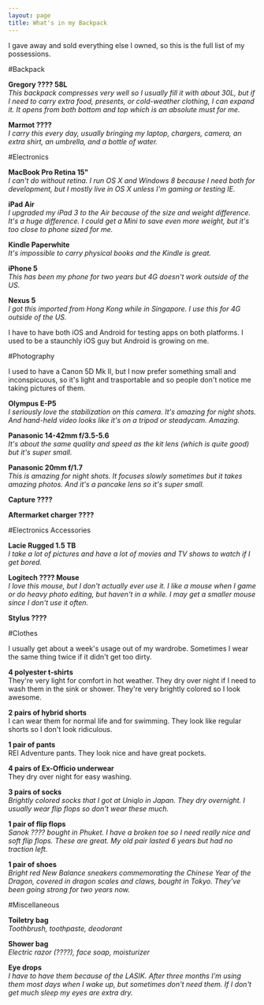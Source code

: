 ```yaml
---
layout: page
title: What's in my Backpack
---
```


I gave away and sold everything else I owned, so this is the full list of my possessions.

#Backpack

**Gregory ???? 58L**<br>
*This backpack compresses very well so I usually fill it with about 30L, but if I need to carry extra food, presents, or cold-weather clothing, I can expand it. It opens from both bottom and top which is an absolute must for me.*

**Marmot ????**<br>
*I carry this every day, usually bringing my laptop, chargers, camera, an extra shirt, an umbrella, and a bottle of water.*


#Electronics

**MacBook Pro Retina 15"**<br>
*I can't do without retina. I run OS X and Windows 8 because I need both for development, but I mostly live in OS X unless I'm gaming or testing IE.*

**iPad Air**<br>
*I upgraded my iPad 3 to the Air because of the size and weight difference. It's a huge difference. I could get a Mini to save even more weight, but it's too close to phone sized for me.*

**Kindle Paperwhite**<br>
*It's impossible to carry physical books and the Kindle is great.*

**iPhone 5**<br>
*This has been my phone for two years but 4G doesn't work outside of the US.*

**Nexus 5**<br>
*I got this imported from Hong Kong while in Singapore. I use this for 4G outside of the US.*

I have to have both iOS and Android for testing apps on both platforms. I used to be a staunchly iOS guy but Android is growing on me.


#Photography

I used to have a Canon 5D Mk II, but I now prefer something small and inconspicuous, so it's light and trasportable and so people don't notice me taking pictures of them.

**Olympus E-P5**<br>
*I seriously love the stabilization on this camera.  It's amazing for night shots. And hand-held video looks like it's on a tripod or steadycam. Amazing.*

**Panasonic 14-42mm f/3.5-5.6**<br>
*It's about the same quality and speed as the kit lens (which is quite good) but it's super small.*

**Panasonic 20mm f/1.7**<br>
*This is amazing for night shots. It focuses slowly sometimes but it takes amazing photos. And it's a pancake lens so it's super small.*

**Capture ????**

**Aftermarket charger ????**


#Electronics Accessories

**Lacie Rugged 1.5 TB**<br>
*I take a lot of pictures and have a lot of movies and TV shows to watch if I get bored.*

**Logitech ???? Mouse**<br>
*I love this mouse, but I don't actually ever use it. I like a mouse when I game or do heavy photo editing, but haven't in a while. I may get a smaller mouse since I don't use it often.*

**Stylus ????**


#Clothes

I usually get about a week's usage out of my wardrobe. Sometimes I wear the same thing twice if it didn't get too dirty.

**4 polyester t-shirts**<br>
They're very light for comfort in hot weather. They dry over night if I need to wash them in the sink or shower. They're very brightly colored so I look awesome.

**2 pairs of hybrid shorts**<br>
I can wear them for normal life and for swimming. They look like regular shorts so I don't look ridiculous.

**1 pair of pants**<br>
REI Adventure pants. They look nice and have great pockets.

**4 pairs of Ex-Officio underwear**<br>
They dry over night for easy washing.

**3 pairs of socks**<br>
*Brightly colored socks that I got at Uniqlo in Japan. They dry overnight. I usually wear flip flops so don't wear these much.*

**1 pair of flip flops**<br>
*Sanok ???? bought in Phuket. I have a broken toe so I need really nice and soft flip flops. These are great. My old pair lasted 6 years but had no traction left.*

**1 pair of shoes**<br>
*Bright red New Balance sneakers commemorating the Chinese Year of the Dragon, covered in dragon scales and claws, bought in Tokyo. They've been going strong for two years now.*

#Miscellaneous

**Toiletry bag**<br>
*Toothbrush, toothpaste, deodorant*

**Shower bag**<br>
*Electric razor (????), face soap, moisturizer*

**Eye drops**<br>
*I have to have them because of the LASIK. After three months I'm using them most days when I wake up, but sometimes don't need them. If I don't get much sleep my eyes are extra dry.*